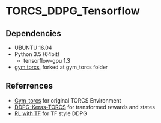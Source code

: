 # TORCS_DDPG_Tensorflow

## Dependencies
  - UBUNTU 16.04
  - Python 3.5 (64bit)
    - tensorflow-gpu 1.3
  - [gym torcs](https://github.com/ugo-nama-kun/gym_torcs), forked at gym_torcs folder


## Referrences
  - [Gym_torcs](https://github.com/ugo-nama-kun/gym_torcs) for original TORCS Environment
  - [DDPG-Keras-TORCS](https://github.com/yanpanlau/DDPG-Keras-Torcs) for transformed rewards and states
  - [RL with TF](https://github.com/MorvanZhou/Reinforcement-learning-with-tensorflow/blob/master/contents/9_Deep_Deterministic_Policy_Gradient_DDPG/DDPG_update.py) for TF style DDPG
